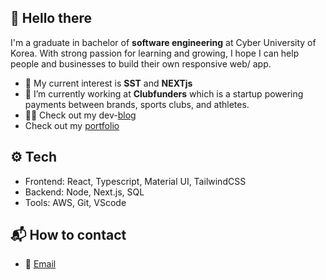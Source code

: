 

<!--

Here are some ideas to get you started:

- 🔭 I’m currently working on ...
- 🌱 I’m currently learning ...
- 👯 I’m looking to collaborate on ...
- 🤔 I’m looking for help with ...
- 💬 Ask me about ...
- 📫 How to reach me: ...
- 😄 Pronouns: ...
- ⚡ Fun fact: ...
-->

## 👋 Hello there
I'm a graduate in bachelor of **software engineering** at Cyber University of Korea. With strong passion for learning and growing, I hope I can help people and businesses to build their own responsive web/ app.
- 🌱 My current interest is **SST** and **NEXTjs**
- 🔭 I’m currently working at **Clubfunders** which is a startup powering payments between brands, sports clubs, and athletes.
- 👩‍💻 Check out my dev-[blog](https://jjdevcha.github.io/)
- Check out my [portfolio](https://jjdev-portfolio.netlify.app)

## ⚙️ Tech
- Frontend: React, Typescript, Material UI, TailwindCSS
- Backend: Node, Next.js, SQL
- Tools: AWS, Git, VScode

## 📬 How to contact
- 📧 [Email](jungincha95@gmail.com)
